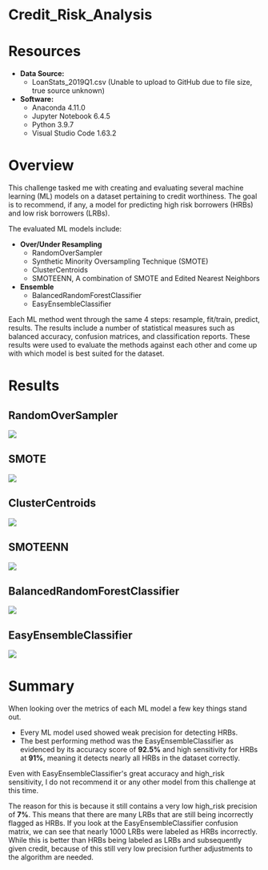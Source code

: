 # **Credit_Risk_Analysis**

# **Resources**
*   **Data Source:** 
    *   LoanStats_2019Q1.csv (Unable to upload to GitHub due to file size, true source unknown)
*   **Software:**
    *   Anaconda 4.11.0
    *   Jupyter Notebook 6.4.5
    *   Python 3.9.7
    *   Visual Studio Code 1.63.2

# **Overview**
This challenge tasked me with creating and evaluating several machine learning (ML) models on a dataset pertaining to credit worthiness. The goal is to recommend, if any, a model for predicting high risk borrowers (HRBs) and low risk borrowers (LRBs).

The evaluated ML models include: 
*   **Over/Under Resampling**
    *   RandomOverSampler
    *   Synthetic Minority Oversampling Technique (SMOTE)
    *   ClusterCentroids
    *   SMOTEENN, A combination of SMOTE and Edited Nearest Neighbors
*   **Ensemble**
    *   BalancedRandomForestClassifier
    *   EasyEnsembleClassifier

Each ML method went through the same 4 steps: resample, fit/train, predict, results. The results include a number of statistical measures such as balanced accuracy, confusion matrices, and classification reports. These results were used to evaluate the methods against each other and come up with which model is best suited for the dataset.

# **Results**

## **RandomOverSampler**

![](img/os_ros.png)

## **SMOTE**

![](img/os_smote.png)

## **ClusterCentroids**

![](img/us_cc.png)

## **SMOTEENN**

![](img/comb_smoteenn.png)

## **BalancedRandomForestClassifier**

![](img/rnd_forest.png)

## **EasyEnsembleClassifier**

![](img/eec.png)

# **Summary**

When looking over the metrics of each ML model a few key things stand out. 

*   Every ML model used showed weak precision for detecting HRBs. 
*   The best performing method was the EasyEnsembleClassifier as evidenced by its accuracy score of **92.5%** and high sensitivity for HRBs at **91%**, meaning it detects nearly all HRBs in the dataset correctly.

Even with EasyEnsembleClassifier's great accuracy and high_risk sensitivity, I do not recommend it or any other model from this challenge at this time.

The reason for this is because it still contains a very low high_risk precision of **7%**. This means that there are many LRBs that are still being incorrectly flagged as HRBs. If you look at the EasyEnsembleClassifier confusion matrix, we can see that nearly 1000 LRBs were labeled as HRBs incorrectly. While this is better than HRBs being labeled as LRBs and subsequently given credit, because of this still very low precision further adjustments to the algorithm are needed.